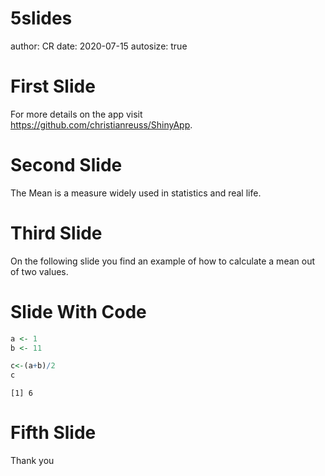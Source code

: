 5slides
========================================================
author: CR
date: 2020-07-15
autosize: true

First Slide
========================================================

For more details on the app visit <https://github.com/christianreuss/ShinyApp>.


Second Slide
========================================================

The Mean is a measure widely used in statistics and real life.


Third Slide
========================================================

On the following slide you find an example of how to calculate a mean out of two values.


Slide With Code
========================================================


```r
a <- 1
b <- 11

c<-(a+b)/2
c
```

```
[1] 6
```

Fifth Slide
========================================================

Thank you
